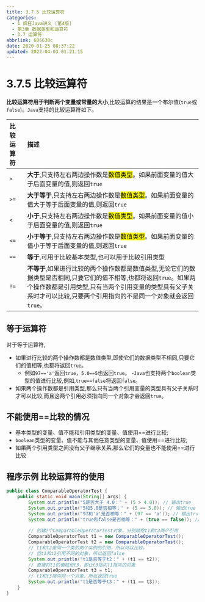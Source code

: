 ```yaml
---
title: 3.7.5 比较运算符
categories: 
  - 1 疯狂Java讲义 (第4版)
  - 第3章 数据类型和运算符
  - 3.7 运算符
abbrlink: 606630c
date: 2020-01-25 08:37:22
updated: 2022-04-03 01:21:15
---
```

# 3.7.5 比较运算符
**比较运算符用于判断两个变量或常量的大小**,比较运算的结果是一个布尔值(`true`或`false`)。`Java`支持的比较运算符如下。

|比较运算符|描述|
|:---|:---|
|`>`|**大于**,只支持左右两边操作数是<mark>数值类型</mark>。如果前面变量的值大于后面变量的值,则返回`true`|
|`>=`|**大于等于**,只支持左右两边操作数是<mark>数值类型</mark>。如果前面变量的值大于等于后面变量的值,则返回`true`|
|`<`|**小于**,只支持左右两边操作数是<mark>数值类型</mark>。如果前面变量的值小于后面变量的值,则返回`true`|
|`<=`|**小于等于**,只支持左右两边操作数是<mark>数值类型</mark>。如果前面变量的值小于等于后面变量的值,则返回`true`|
|`==`|**等于**,可用于比较基本类型,也可以用于比较引用类型|
|`!=`|**不等于**,如果进行比较的两个操作数都是数值类型,无论它们的数据类型是否相同,只要它们的值不相等,也都将返回`true`。如果两个操作数都是引用类型,只有当两个引用变量的类型具有父子关系时才可以比较,只要两个引用指向的不是同一个对象就会返回`true`。|

## 等于运算符

对于等于运算符,
- 如果进行比较的两个操作数都是数值类型,即使它们的数据类型不相同,只要它们的值相等,也都将返回`true`。
  - 例如`97=='a'`返回`true`，`5.0==5`也返回`true`。
-`Java`也支持两个`boolean`类型的值进行比较,例如,`true==false`将返回`false`。
- 如果两个操作数都是引用类型,那么只有当两个引用变量的类型具有父子关系时才可以比较,而且这两个引用必须指向同一个对象才会返回`true`。

## 不能使用==比较的情况
- 基本类型的变量、值不能和引用类型的变量、值使用==进行比较;
- `boolean`类型的变量、值不能与其他任意类型的变量、值使用==进行比较;
- 如果两个引用类型之间没有父子继承关系,那么它们的变量也不能使用==进行比较

## 程序示例 比较运算符的使用
```java
public class ComparableOperatorTest {
    public static void main(String[] args) {
        System.out.println("5是否大于 4.0：" + (5 > 4.0)); // 输出true
        System.out.println("5和5.0是否相等：" + (5 == 5.0)); // 输出true
        System.out.println("97和'a'是否相等：" + (97 == 'a')); // 输出true
        System.out.println("true和false是否相等：" + (true == false)); // 输出false
        
        // 创建2个ComparableOperatorTest对象，分别赋给t1和t2两个引用
        ComparableOperatorTest t1 = new ComparableOperatorTest();
        ComparableOperatorTest t2 = new ComparableOperatorTest();
        // t1和t2是同一个类的两个实例的引用，所以可以比较，
        // 但t1和t2引用不同的对象，所以返回false
        System.out.println("t1是否等于t2：" + (t1 == t2));
        // 直接将t1的值赋给t3，即让t3指向t1指向的对象
        ComparableOperatorTest t3 = t1;
        // t1和t3指向同一个对象，所以返回true
        System.out.println("t1是否等于t3：" + (t1 == t3));
    }
}
```
